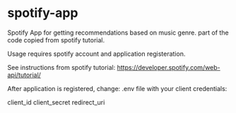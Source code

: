 # spotify-app

Spotify App for getting recommendations based on music genre.
part of the code copied from spotify tutorial. 

Usage requires spotify account and application registeration.

See instructions from spotify tutorial:
https://developer.spotify.com/web-api/tutorial/

After application is registered, change: .env file with your client credentials:

client_id
client_secret
redirect_uri

